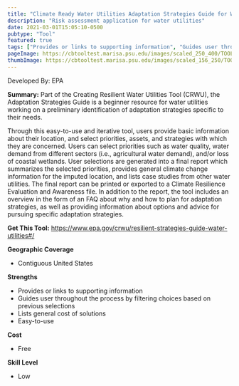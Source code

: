 ```yaml
---
title: "Climate Ready Water Utilities Adaptation Strategies Guide for Water Utilities"
description: "Risk assessment application for water utilities"
date: 2021-03-01T15:05:10-0500
pubtype: "Tool"
featured: true
tags: ["Provides or links to supporting information", "Guides user throughout the process by filtering choices based on previous selections", "Lists general cost of solutions", "Easy-to-use"]
pageImage: https://cbtooltest.marisa.psu.edu/images/scaled_250_400/TOOLID_8.3_ScreenCapture-1.png
thumbImage: https://cbtooltest.marisa.psu.edu/images/scaled_156_250/TOOLID_8.3_ScreenCapture-1.png
---
```

Developed By: EPA

**Summary:** Part of the Creating Resilient Water Utilities Tool (CRWU), the Adaptation Strategies Guide is a beginner resource for water utilities working on a preliminary identification of adaptation strategies specific to their needs. 

Through this easy-to-use and iterative tool, users provide basic information about their location, and select priorities, assets, and strategies with which they are concerned. Users can select priorities such as water quality, water demand from different sectors (i.e., agricultural water demand), and/or loss of coastal wetlands. User selections are generated into a final report which summarizes the selected priorities, provides general climate change information for the imputed location, and lists case studies from other water utilities. The final report can be printed or exported to a Climate Resilience Evaluation and Awareness file. In addition to the report, the tool includes an overview in the form of an FAQ about why and how to plan for adaptation strategies, as well as providing information about options and advice for pursuing specific adaptation strategies.

__**Get This Tool:**__ https://www.epa.gov/crwu/resilient-strategies-guide-water-utilities#/

__**Geographic Coverage**__
- Contiguous United States

__**Strengths**__
-  Provides or links to supporting information
-  Guides user throughout the process by filtering choices based on previous selections
-  Lists general cost of solutions
-  Easy-to-use

__**Cost**__
- Free

__**Skill Level**__
- Low

